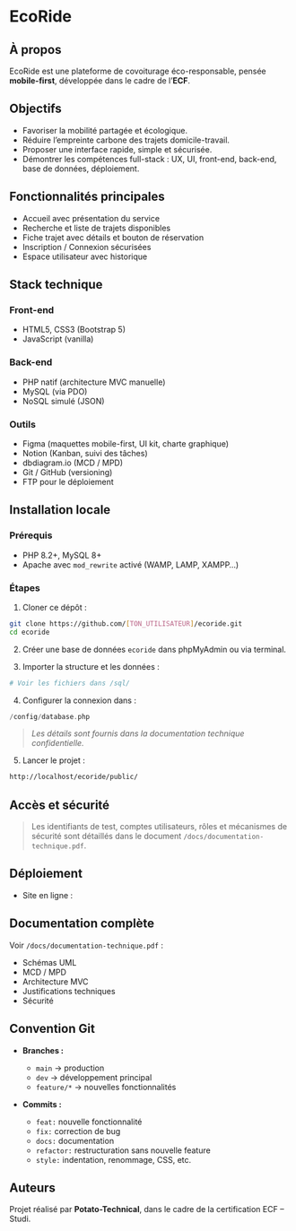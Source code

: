 # EcoRide

## À propos

EcoRide est une plateforme de covoiturage éco-responsable, pensée **mobile-first**, développée dans le cadre de l’**ECF**.
## Objectifs

- Favoriser la mobilité partagée et écologique.
- Réduire l’empreinte carbone des trajets domicile-travail.
- Proposer une interface rapide, simple et sécurisée.
- Démontrer les compétences full-stack : UX, UI, front-end, back-end, base de données, déploiement.

## Fonctionnalités principales

- Accueil avec présentation du service
- Recherche et liste de trajets disponibles
- Fiche trajet avec détails et bouton de réservation
- Inscription / Connexion sécurisées
- Espace utilisateur avec historique

## Stack technique

### Front-end

- HTML5, CSS3 (Bootstrap 5)
- JavaScript (vanilla)

### Back-end

- PHP natif (architecture MVC manuelle)
- MySQL (via PDO)
- NoSQL simulé (JSON)

### Outils

- Figma (maquettes mobile-first, UI kit, charte graphique)
- Notion (Kanban, suivi des tâches)
- dbdiagram.io (MCD / MPD)
- Git / GitHub (versioning)
- FTP pour le déploiement

## Installation locale

### Prérequis

- PHP 8.2+, MySQL 8+
- Apache avec `mod_rewrite` activé (WAMP, LAMP, XAMPP…)

### Étapes

1. Cloner ce dépôt :
```bash
git clone https://github.com/[TON_UTILISATEUR]/ecoride.git
cd ecoride
```

2. Créer une base de données `ecoride` dans phpMyAdmin ou via terminal.

3. Importer la structure et les données :
```bash
# Voir les fichiers dans /sql/
```

4. Configurer la connexion dans :
```php
/config/database.php
```
> *Les détails sont fournis dans la documentation technique confidentielle.*

5. Lancer le projet :
```bash
http://localhost/ecoride/public/
```

## Accès et sécurité

> Les identifiants de test, comptes utilisateurs, rôles et mécanismes de sécurité sont détaillés dans le document `/docs/documentation-technique.pdf`.

## Déploiement

- Site en ligne :

## Documentation complète

Voir `/docs/documentation-technique.pdf` :
- Schémas UML
- MCD / MPD
- Architecture MVC
- Justifications techniques
- Sécurité

## Convention Git

- **Branches :**
  - `main` → production
  - `dev` → développement principal
  - `feature/*` → nouvelles fonctionnalités

- **Commits :**
  - `feat:` nouvelle fonctionnalité
  - `fix:` correction de bug
  - `docs:` documentation
  - `refactor:` restructuration sans nouvelle feature
  - `style:` indentation, renommage, CSS, etc.

## Auteurs

Projet réalisé par **Potato-Technical**, dans le cadre de la certification ECF – Studi.
